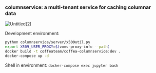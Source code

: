 ### columnservice: a multi-tenant service for caching columnar data 

![Untitled(2)](https://user-images.githubusercontent.com/801118/111381882-4d87b600-8674-11eb-9e8e-43d91b722c8b.png)


Development environment:
```bash
python columnservice/server/x509util.py
export X509_USER_PROXY=$(voms-proxy-info --path)
docker build -t coffeateam/coffea-columnservice:dev .
docker-compose up -d
```

Shell in environment: `docker-compose exec jupyter bash`
